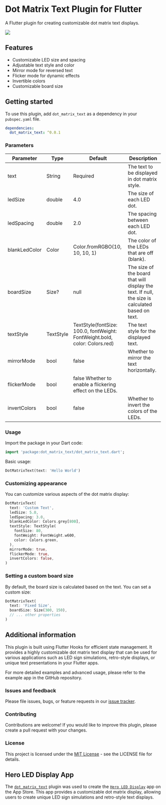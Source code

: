 # Dot Matrix Text Plugin for Flutter

A Flutter plugin for creating customizable dot matrix text displays.

<img src="https://github.com/user-attachments/assets/a08b486c-fad1-43e2-9667-7a062dead3f8">

## Features

- Customizable LED size and spacing
- Adjustable text style and color
- Mirror mode for reversed text
- Flicker mode for dynamic effects
- Invertible colors
- Customizable board size

## Getting started

To use this plugin, add `dot_matrix_text` as a dependency in your `pubspec.yaml` file.

```yaml
dependencies:
  dot_matrix_text: ^0.0.1
```

### Parameters

| Parameter     | Type      | Default               | Description                                   |
|---------------|-----------|-----------------------|-----------------------------------------------|
| text          | String    | Required              | The text to be displayed in dot matrix style. |
| ledSize       | double    | 4.0                   | The size of each LED dot.                     |
| ledSpacing    | double    | 2.0                   | The spacing between each LED dot.             |
| blankLedColor | Color     | Color.fromRGBO(10, 10, 10, 1) | The color of the LEDs that are off (blank).   |
| boardSize     | Size?     | null                  | The size of the board that will display the text. If null, the size is calculated based on text. |
| textStyle     | TextStyle | TextStyle(fontSize: 100.0, fontWeight: FontWeight.bold, color: Colors.red) | The text style for the displayed text.        |
| mirrorMode    | bool      | false                 | Whether to mirror the text horizontally.      |
| flickerMode   | bool      | false                   Whether to enable a flickering effect on the LEDs. |
| invertColors  | bool      | false                 | Whether to invert the colors of the LEDs.     |

### Usage

Import the package in your Dart code:
```dart
import 'package:dot_matrix_text/dot_matrix_text.dart';
```

Basic usage:
```dart
DotMatrixText(text: 'Hello World')
```
### Customizing appearance

You can customize various aspects of the dot matrix display:
```dart
DotMatrixText(
  text: 'Custom Text',
  ledSize: 5.0,
  ledSpacing: 3.0,
  blankLedColor: Colors.grey[800],
  textStyle: TextStyle(
    fontSize: 80,
    fontWeight: FontWeight.w600,
    color: Colors.green,
  ),
  mirrorMode: true,
  flickerMode: true,
  invertColors: false,
)
```

### Setting a custom board size

By default, the board size is calculated based on the text. You can set a custom size:
```dart
DotMatrixText(
  text: 'Fixed Size',
  boardSize: Size(300, 150),
  // ... other properties
)
```

## Additional information

This plugin is built using Flutter Hooks for efficient state management. It provides a highly customizable dot matrix text display that can be used for various applications such as LED sign simulations, retro-style displays, or unique text presentations in your Flutter apps.

For more detailed examples and advanced usage, please refer to the example app in the GitHub repository.

### Issues and feedback

Please file issues, bugs, or feature requests in our [issue tracker][tracker].

### Contributing

Contributions are welcome! If you would like to improve this plugin, please create a pull request with your changes.

### License
This project is licensed under the [MIT License][license] - see the LICENSE file for details.

## Hero LED Display App
The [`dot_matrix_text`][pub.dev] plugin was used to create the [`Hero LED Display`][heroleddisplay] app on the App Store. This app provides a customizable dot matrix display, allowing users to create unique LED sign simulations and retro-style text displays.


[tracker]: https://github.com/topmoveright/dot_matrix_text/issues
[license]: https://pub.dev/packages/dot_matrix_text/license
[pub.dev]: https://pub.dev/packages/dot_matrix_text
[heroleddisplay]: https://apps.apple.com/us/app/hero-led-display/id6557080198